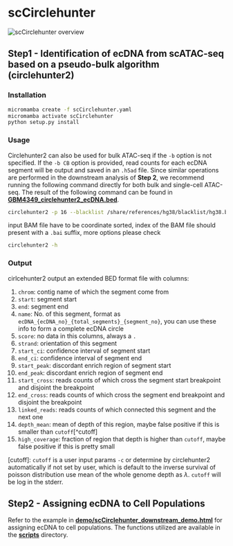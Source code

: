 # scCirclehunter
![scCirclehunter overview](https://github.com/suda-huanglab/scCirclehunter/raw/main/img/F1.png)
## Step1 - Identification of ecDNA from scATAC-seq based on a pseudo-bulk algorithm (circlehunter2)

### Installation

```bash
micromamba create -f scCirclehunter.yaml
micromamba activate scCirclehunter
python setup.py install
```

### Usage

Circlehunter2 can also be used for bulk ATAC-seq if the `-b` option is not specified. If the `-b CB` option is provided, read counts for each ecDNA segment will be output and saved in an `.h5ad` file. Since similar operations are performed in the downstream analysis of **Step 2**, we recommend running the following command directly for both bulk and single-cell ATAC-seq.
The result of the following command can be found in **[GBM4349_circlehunter2_ecDNA.bed](https://github.com/suda-huanglab/scCirclehunter/blob/main/demo/GBM4349_circlehunter2_ecDNA.bed)**.

```bash
circlehunter2 -p 16 --blacklist /share/references/hg38/blacklist/hg38.blacklist.sorted.bed /mnt/2w/data2/andy/scATAC-Seq/rawdata/cellranger/GBM4349/outs/possorted_bam.bam /home/andy/Projects/circlehunter2/workspace/dev/data/GBM4349_circlehunter2_ecDNA.bed
```

input BAM file have to be coordinate sorted, index of the BAM file should present with a `.bai` suffix, more options please check

```bash
circlehunter2 -h
```

### Output

cirlcehunter2 output an extended BED format file with columns:

1. `chrom`: contig name of which the segment come from
2. `start`: segment start
3. `end`: segment end
4. `name`: No. of this segment, format as `ecDNA_{ecDNA_no}_{total_segments}_{segment_no}`, you can use these info to form a complete ecDNA circle
5. `score`: no data in this columns, always a `.`
6. `strand`: orientation of this segment
7. `start_ci`: confidence interval of segment start
8. `end_ci`: confidence interval of segment end
9. `start_peak`: discordant enrich region of segment start
10. `end_peak`: discordant enrich region of segment end
11. `start_cross`: reads counts of which cross the segment start breakpoint and disjoint the breakpoint
12. `end_cross`: reads counts of which cross the segment end breakpoint and disjoint the breakpoint
13. `linked_reads`: reads counts of which connected this segment and the next one
14. `depth_mean`: mean of depth of this region, maybe false positive if this is smaller than `cutoff`[^cutoff]
15. `high_coverage`: fraction of region that depth is higher than `cutoff`, maybe false positive if this is pretty small

[cutoff]: `cutoff` is a user input params `-c` or determine by circlehunter2 automatically if not set by user, which is default to the inverse survival of poisson distribution use mean of the whole genome depth as $\lambda$. `cutoff` will be log in the stderr.

## Step2 - Assigning ecDNA to Cell Populations
Refer to the example in **[demo/scCirclehunter_downstream_demo.html](https://github.com/suda-huanglab/scCirclehunter/blob/main/demo/scCirclehunter_downstream_demo.html)** for assigning ecDNA to cell populations. The functions utilized are available in the **[scripts](https://github.com/suda-huanglab/scCirclehunter/blob/main/scripts)** directory.

